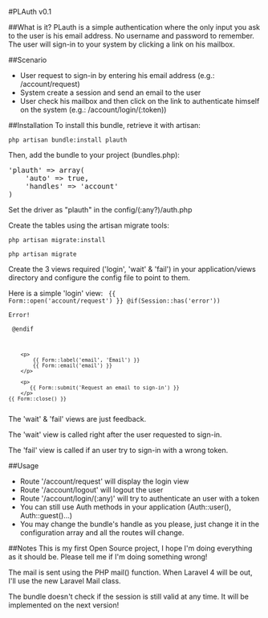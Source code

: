#PLAuth v0.1

##What is it?
PLauth is a simple authentication where the only input you ask to the user is his email address. No username and password to remember. The user will sign-in to your system by clicking a link on his mailbox.

##Scenario
* User request to sign-in by entering his email address (e.g.: /account/request)
* System create a session and send an email to the user
* User check his mailbox and then click on the link to authenticate himself on the system (e.g.: /account/login/(:token))

##Installation
To install this bundle, retrieve it with artisan:

`php artisan bundle:install plauth`

Then, add the bundle to your project (bundles.php):
<pre>
'plauth' => array(
    'auto' => true,
    'handles' => 'account'
)
</pre>
Set the driver as "plauth" in the config/(:any?)/auth.php

Create the tables using the artisan migrate tools:

`php artisan migrate:install`

`php artisan migrate`

Create the 3 views required ('login', 'wait' & 'fail') in your application/views directory and configure the config file to point to them.

Here is a simple 'login' view:
<code>
    {{ Form::open('account/request') }}
        @if(Session::has('error'))
            <p class="error">Error!</p>
        @endif

        <p>
            {{ Form::label('email', 'Email') }}
            {{ Form::email('email') }}
        </p>

        <p>
           {{ Form::submit('Request an email to sign-in') }}
        </p>
    {{ Form::close() }}
</code>
The 'wait' & 'fail' views are just feedback.

The 'wait' view is called right after the user requested to sign-in.

The 'fail' view is called if an user try to sign-in with a wrong token.


##Usage
* Route '/account/request' will display the login view
* Route '/account/logout' will logout the user
* Route '/account/login/(:any)' will try to authenticate an user with a token
* You can still use Auth methods in your application (Auth::user(), Auth::guest()...)
* You may change the bundle's handle as you please, just change it in the configuration array and all the routes will change.

##Notes
This is my first Open Source project, I hope I'm doing everything as it should be. Please tell me if I'm doing something wrong!

The mail is sent using the PHP mail() function. When Laravel 4 will be out, I'll use the new Laravel Mail class.

The bundle doesn't check if the session is still valid at any time. It will be implemented on the next version!